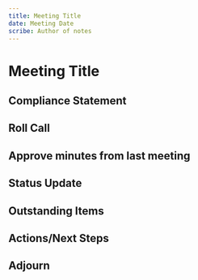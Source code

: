 ```yaml
---
title: Meeting Title
date: Meeting Date
scribe: Author of notes
---
```


# Meeting Title

## Compliance Statement

## Roll Call

## Approve minutes from last meeting

## Status Update

## Outstanding Items

## Actions/Next Steps

## Adjourn
